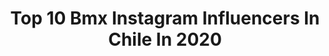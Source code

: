 ---
title: Top 10 Bmx Instagram Influencers In Chile In 2020
description: >-
  Find top bmx Instagram influencers in Chile in 2020. Most popular hashtags: #bmx #bmxsupportcup #tinta #cuarentena.
platform: Instagram
profiles:
  - username: "cocozurita"
    fullname: >-
      C O C O  Z U R I T A
    location: "Chile"
    followers: 77920
    engagement: 239
    commentsToLikes: 0.047628
    id: ck5zkl282jo9y0i1455h9lp4m
    verified: true
    hashtags: "#lenosgarage, #czgtr77, #gumball3000, #gumballfamily"
  - username: "j.navea_"
    fullname: >-
      Javier Navea Armijo
    location: "Chile"
    followers: 3141
    engagement: 1861
    commentsToLikes: 0.069379
    id: ck5pvviueju9s0i11flxqq0h6
    verified: false
    hashtags: "#vanssupportcup, #new, #fp, #love"
  - username: "hudsonflat"
    fullname: >-
      Benjamin Hudson
    location: "Chile"
    followers: 11082
    engagement: 948
    commentsToLikes: 0.058385
    id: ck0ubgi4wekx70i19wcjysy5f
    verified: false
    hashtags: "#thebalanceshow, #aliens, #wearmask, #casette"
  - username: "juanizurita"
    fullname: >-
      J U A N I  Z U R I T A
    location: "Chile"
    followers: 8000
    engagement: 554
    commentsToLikes: 0.064101
    id: ck0u6gv8220gk0i19pzylo1kb
    verified: false
    hashtags: "#covidbmx"
  - username: "diegogaldames"
    fullname: >-
      Diego Galdames Salazar
    location: "Chile"
    followers: 8683
    engagement: 784
    commentsToLikes: 0.035753
    id: ck15s6tmebih20i19zxejd1jf
    verified: false
    hashtags: "#tatuaje, #lifeisgood, #vansbmxsupport, #bmxfreestyle"
  - username: "luiggijc"
    fullname: >-
      Julio César 💯
    location: "Chile"
    followers: 6839
    engagement: 653
    commentsToLikes: 0.031221
    id: ck5zqysx9vkg30i14udbc267g
    verified: false
    hashtags: "#birthday, #localphotochallengepa, #100alos70, #arcor"
  - username: "tomasfuentesm"
    fullname: >-
      TF
    location: "Chile"
    followers: 9107
    engagement: 1122
    commentsToLikes: 0.066883
    id: ck0u1txm6xxgd0i19bmk5pnh0
    verified: false
    hashtags: "#photography, #ramp, #goprohero8, #homepro"
  - username: "ianrojasmtb"
    fullname: >-
      IANROJAS15
    location: "Chile"
    followers: 6055
    engagement: 856
    commentsToLikes: 0.017023
    id: ckapb3pdiygns0i78nz7mmzj8
    verified: false
    hashtags: "#dualslalom, #mtb, #pumptrack, #mtblife"
  - username: "tata_erices"
    fullname: >-
      Tata Erices
    location: "Chile"
    followers: 4218
    engagement: 2380
    commentsToLikes: 0.046351
    id: ck5zkl3gbjock0i14xf65aa7u
    verified: false
    hashtags: "#bmx, #renunciapi"
  - username: "andresgaticabmx"
    fullname: >-
      Andres Gatica
    location: "Chile"
    followers: 7895
    engagement: 975
    commentsToLikes: 0.033668
    id: ck6tt7zxs94zw0j71o9fjhas3
    verified: false
    hashtags: "#desafiomanual, #bmx, #bmxsupportcup, #socialdistancing"
---